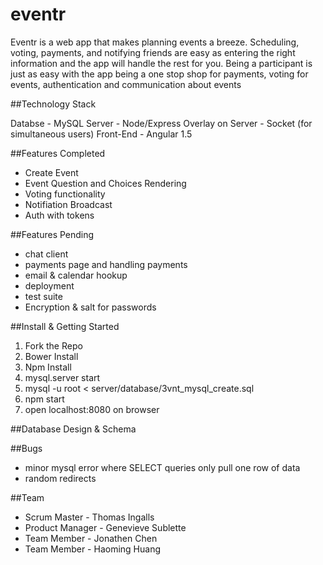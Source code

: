 # eventr
  Eventr is a web app that makes planning events a breeze. Scheduling, voting, payments, and notifying friends are easy as entering the right information and the app will handle the rest for you. Being a participant is just as easy with the app being a one stop shop for payments, voting for events, authentication and communication about events
  
##Technology Stack

  Databse - MySQL
  Server - Node/Express
  Overlay on Server - Socket (for simultaneous users)
  Front-End - Angular 1.5


##Features Completed
  - Create Event
  - Event Question and Choices Rendering
  - Voting functionality
  - Notifiation Broadcast
  - Auth with tokens
  

##Features Pending
  - chat client
  - payments page and handling payments
  - email & calendar hookup
  - deployment
  - test suite
  - Encryption & salt for passwords
  

##Install & Getting Started
  1. Fork the Repo
  2. Bower Install
  3. Npm Install
  4. mysql.server start
  5. mysql -u root < server/database/3vnt_mysql_create.sql
  6. npm start
  7. open localhost:8080 on browser

##Database Design & Schema
  

##Bugs
  - minor mysql error where SELECT queries only pull one row of data
  - random redirects

##Team
  - Scrum Master - Thomas Ingalls
  - Product Manager - Genevieve Sublette
  - Team Member - Jonathen Chen
  - Team Member - Haoming Huang


